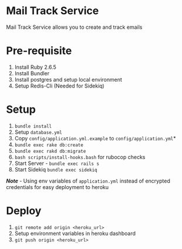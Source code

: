 # Mail Track Service

Mail Track Service allows you to create and track emails

# Pre-requisite

1. Install Ruby 2.6.5
1. Install Bundler
1. Install postgres and setup local environment
1. Setup Redis-Cli (Needed for Sidekiq)

# Setup

1. `bundle install`
1. Setup `database.yml`
1. Copy `config/application.yml.example` to `config/application.yml`*
1. `bundle exec rake db:create`
1. `bundle exec rakd db:migrate`
1. `bash scripts/install-hooks.bash` for rubocop checks
1. Start Server - `bundle exec rails s`
1. Start Sidekiq `bundle exec sidekiq`

***Note*** - Using env variables of `application.yml` instead of encrypted credentials for easy deployment to heroku

# Deploy

1. `git remote add origin <heroku_url>`
1. Setup environment variables in heroku dashboard
1. `git push origin <heroku_url>`
